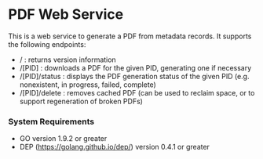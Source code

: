 # PDF Web Service

This is a web service to generate a PDF from metadata records.
It supports the following endpoints:

* / : returns version information
* /[PID] : downloads a PDF for the given PID, generating one if necessary
* /[PID]/status : displays the PDF generation status of the given PID (e.g. nonexistent, in progress, failed, complete)
* /[PID]/delete : removes cached PDF (can be used to reclaim space, or to support regeneration of broken PDFs)

### System Requirements

* GO version 1.9.2 or greater
* DEP (https://golang.github.io/dep/) version 0.4.1 or greater

